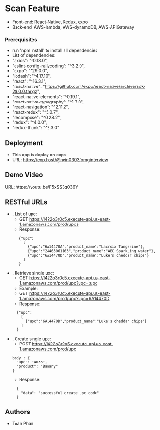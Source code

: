 # Scan Feature

* Front-end: React-Native, Redux, expo
* Back-end: AWS-lambda, AWS-dynamoDB, AWS-APIGateway

### Prerequisites

* run 'npm install' to install all dependencies
* List of dependencies:
*  "axios": "^0.18.0",
*  "eslint-config-rallycoding": "^3.2.0",
*  "expo": "^29.0.0",
*  "lodash": "^4.17.10",
*  "react": "^16.3.1",
*  "react-native": "https://github.com/expo/react-native/archive/sdk-29.0.0.tar.gz",
*  "react-native-elements": "^0.19.1",
*  "react-native-typography": "^1.3.0",
*  "react-navigation": "^2.11.2",
*  "react-redux": "^5.0.7",
*  "recompose": "^0.28.2",
*  "redux": "^4.0.0",
*  "redux-thunk": "^2.3.0"

## Deployment

* This app is deploy on expo
* URL: https://exp.host/@nein0303/omginterview

## Demo Video
URL: https://youtu.be/F5xSS3q036Y
## RESTful URLs

* . List of upc:
    * GET https://l422o3r0o5.execute-api.us-east-1.amazonaws.com/prod/upcs
    * Response:
    ```
       {"upc":
         [
           {"upc":"6A14470A","product_name":"Lacroix Tangerine"},
           {"upc":"24463061163","product_name":"ABC Sparkling water"},
           {"upc":"6A14470D","product_name":"Luke's cheddar chips"}
         ]
       }
    ```
* . Retrieve single upc:
    * GET https://l422o3r0o5.execute-api.us-east-1.amazonaws.com/prod/upc?upc=:upc
    * Example:
    * GET https://l422o3r0o5.execute-api.us-east-1.amazonaws.com/prod/upc?upc=6A14470D
    * Response:
    ```
      {"upc":
        [
          {"upc":"6A14470D","product_name":"Luke's cheddar chips"}
        ]
      }
    ```
* . Create single upc:
    * POST https://l422o3r0o5.execute-api.us-east-1.amazonaws.com/prod/upc
    ```
    body : {
      "upc": "4033",
      "product": "Banany"
    }
    ```
    * Response:
    ```
      {
        "data": "successful create upc code"
      }
    ```

## Authors

* Toan Phan
